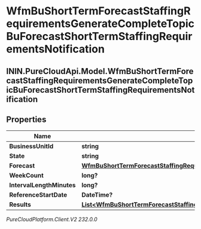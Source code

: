 # WfmBuShortTermForecastStaffingRequirementsGenerateCompleteTopicBuForecastShortTermStaffingRequirementsNotification

## ININ.PureCloudApi.Model.WfmBuShortTermForecastStaffingRequirementsGenerateCompleteTopicBuForecastShortTermStaffingRequirementsNotification

## Properties

|Name | Type | Description | Notes|
|------------ | ------------- | ------------- | -------------|
| **BusinessUnitId** | **string** |  | [optional] |
| **State** | **string** |  | [optional] |
| **Forecast** | [**WfmBuShortTermForecastStaffingRequirementsGenerateCompleteTopicBuShortTermForecastReference**](WfmBuShortTermForecastStaffingRequirementsGenerateCompleteTopicBuShortTermForecastReference) |  | [optional] |
| **WeekCount** | **long?** |  | [optional] |
| **IntervalLengthMinutes** | **long?** |  | [optional] |
| **ReferenceStartDate** | **DateTime?** |  | [optional] |
| **Results** | [**List&lt;WfmBuShortTermForecastStaffingRequirementsGenerateCompleteTopicBuForecastShortTermStaffingRequirementsResults&gt;**](WfmBuShortTermForecastStaffingRequirementsGenerateCompleteTopicBuForecastShortTermStaffingRequirementsResults) |  | [optional] |



_PureCloudPlatform.Client.V2 232.0.0_
